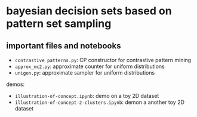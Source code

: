 # bayesian decision sets based on pattern set sampling

## important files and notebooks

- `contrastive_patterns.py`: CP constructor for contrastive pattern mining
- `approx_mc2.py`: approximate counter for uniform distributions
- `unigen.py`: approximate sampler for uniform distributions

demos:

- `illustration-of-concept.ipynb`: demo on a toy 2D dataset
- `illustration-of-concept-2-clusters.ipynb`: demon a another toy 2D dataset
